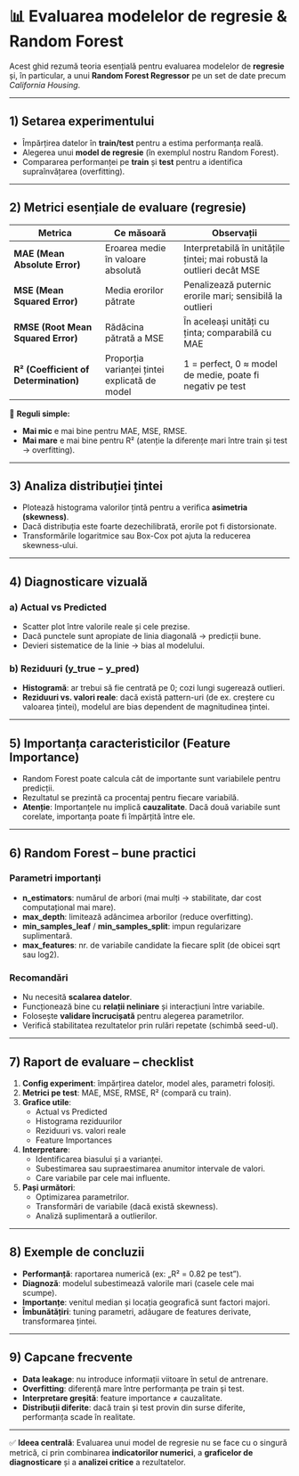 # 📊 Evaluarea modelelor de regresie & Random Forest

Acest ghid rezumă teoria esențială pentru evaluarea modelelor de **regresie** și, în particular, a unui **Random Forest Regressor** pe un set de date precum *California Housing*.

---

## 1) Setarea experimentului

- Împărțirea datelor în **train/test** pentru a estima performanța reală.  
- Alegerea unui **model de regresie** (în exemplul nostru Random Forest).  
- Compararea performanței pe **train** și **test** pentru a identifica supraînvățarea (overfitting).  

---

## 2) Metrici esențiale de evaluare (regresie)

| Metrica | Ce măsoară | Observații |
|---------|------------|------------|
| **MAE (Mean Absolute Error)** | Eroarea medie în valoare absolută | Interpretabilă în unitățile țintei; mai robustă la outlieri decât MSE |
| **MSE (Mean Squared Error)** | Media erorilor pătrate | Penalizează puternic erorile mari; sensibilă la outlieri |
| **RMSE (Root Mean Squared Error)** | Rădăcina pătrată a MSE | În aceleași unități cu ținta; comparabilă cu MAE |
| **R² (Coefficient of Determination)** | Proporția varianței țintei explicată de model | 1 = perfect, 0 ≈ model de medie, poate fi negativ pe test |

🔑 **Reguli simple:**  
- **Mai mic** e mai bine pentru MAE, MSE, RMSE.  
- **Mai mare** e mai bine pentru R² (atenție la diferențe mari între train și test → overfitting).  

---

## 3) Analiza distribuției țintei

- Plotează histograma valorilor țintă pentru a verifica **asimetria (skewness)**.  
- Dacă distribuția este foarte dezechilibrată, erorile pot fi distorsionate.  
- Transformările logaritmice sau Box-Cox pot ajuta la reducerea skewness-ului.  

---

## 4) Diagnosticare vizuală

### a) Actual vs Predicted
- Scatter plot între valorile reale și cele prezise.  
- Dacă punctele sunt apropiate de linia diagonală → predicții bune.  
- Devieri sistematice de la linie → bias al modelului.  

### b) Reziduuri (y_true − y_pred)
- **Histogramă**: ar trebui să fie centrată pe 0; cozi lungi sugerează outlieri.  
- **Reziduuri vs. valori reale**: dacă există pattern-uri (de ex. creștere cu valoarea țintei), modelul are bias dependent de magnitudinea țintei.  

---

## 5) Importanța caracteristicilor (Feature Importance)

- Random Forest poate calcula cât de importante sunt variabilele pentru predicții.  
- Rezultatul se prezintă ca procentaj pentru fiecare variabilă.  
- **Atenție**: Importanțele nu implică **cauzalitate**. Dacă două variabile sunt corelate, importanța poate fi împărțită între ele.  

---

## 6) Random Forest – bune practici

### Parametri importanți
- **n_estimators**: numărul de arbori (mai mulți → stabilitate, dar cost computațional mai mare).  
- **max_depth**: limitează adâncimea arborilor (reduce overfitting).  
- **min_samples_leaf** / **min_samples_split**: impun regularizare suplimentară.  
- **max_features**: nr. de variabile candidate la fiecare split (de obicei sqrt sau log2).  

### Recomandări
- Nu necesită **scalarea datelor**.  
- Funcționează bine cu **relații neliniare** și interacțiuni între variabile.  
- Folosește **validare încrucișată** pentru alegerea parametrilor.  
- Verifică stabilitatea rezultatelor prin rulări repetate (schimbă seed-ul).  

---

## 7) Raport de evaluare – checklist

1. **Config experiment**: împărțirea datelor, model ales, parametri folosiți.  
2. **Metrici pe test**: MAE, MSE, RMSE, R² (compară cu train).  
3. **Grafice utile**:  
   - Actual vs Predicted  
   - Histograma reziduurilor  
   - Reziduuri vs. valori reale  
   - Feature Importances  
4. **Interpretare**:  
   - Identificarea biasului și a varianței.  
   - Subestimarea sau supraestimarea anumitor intervale de valori.  
   - Care variabile par cele mai influente.  
5. **Pași următori**:  
   - Optimizarea parametrilor.  
   - Transformări de variabile (dacă există skewness).  
   - Analiză suplimentară a outlierilor.  

---

## 8) Exemple de concluzii

- **Performanță**: raportarea numerică (ex: „R² = 0.82 pe test”).  
- **Diagnoză**: modelul subestimează valorile mari (casele cele mai scumpe).  
- **Importanțe**: venitul median și locația geografică sunt factori majori.  
- **Îmbunătățiri**: tuning parametri, adăugare de features derivate, transformarea țintei.  

---

## 9) Capcane frecvente

- **Data leakage**: nu introduce informații viitoare în setul de antrenare.  
- **Overfitting**: diferență mare între performanța pe train și test.  
- **Interpretare greșită**: feature importance ≠ cauzalitate.  
- **Distribuții diferite**: dacă train și test provin din surse diferite, performanța scade în realitate.  

---

✅ **Ideea centrală**: Evaluarea unui model de regresie nu se face cu o singură metrică, ci prin combinarea **indicatorilor numerici**, a **graficelor de diagnosticare** și a **analizei critice** a rezultatelor.
